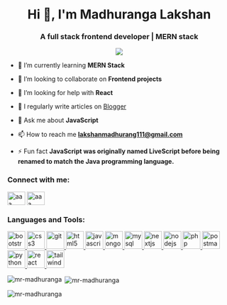 <!DOCTYPE html>
<html lang="en">
<head>
    <meta charset="UTF-8">
    <meta name="viewport" content="width=device-width, initial-scale=1.0">
</head>
<body>

<h1 align="center">Hi 👋, I'm Madhuranga Lakshan</h1>
<h3 align="center">A full stack frontend developer | MERN stack </h3>

<div align="center"><img src="https://www.bing.com/th/id/OGC.f07686fd1bb92b29789645ff067aca4f?pid=1.7&rurl=https%3a%2f%2fi.pinimg.com%2foriginals%2fcd%2f59%2fd6%2fcd59d626dc86397fe45080e6e9c7027d.gif&ehk=P2B8Np2MHQKQzWZEhPN5IY9kdrXMLF3PE2SOSg7QEM4%3d"></div>


- 🌱 I’m currently learning **MERN Stack**

- 👯 I’m looking to collaborate on **Frontend projects**

- 🤝 I’m looking for help with **React**

- 📝 I regularly write articles on [Blogger]("https://madhurangalk.blogspot.com/")

- 💬 Ask me about **JavaScript**

- 📫 How to reach me **lakshanmadhurang111@gmail.com**

- ⚡ Fun fact **JavaScript was originally named LiveScript before being renamed to match the Java programming language.**

<h3 align="left">Connect with me:</h3>
<p align="left">
<a href="https://linkedin.com/in/madhuranga-lakshan-883ab6329" target="blank"><img align="center" src="https://github.com/Scar1109/skill-icons/blob/main/icons/LinkedIn.svg" alt="aaa" height="30" width="40" /></a>
<a href="https://stackoverflow.com/users/23508022/madhuranga-lakshan" target="blank"><img align="center" src="https://github.com/Scar1109/skill-icons/blob/main/icons/StackOverflow-Dark.svg" alt="aaa" height="30" width="40" /></a>
</p>

<h3 align="left">Languages and Tools:</h3>
<p align="left"> <a href="https://getbootstrap.com" target="_blank" rel="noreferrer"> <img src="https://github.com/Scar1109/skill-icons/blob/main/icons/Bootstrap.svg" alt="bootstrap" width="40" height="40"/> </a> <a href="https://www.w3schools.com/css/" target="_blank" rel="noreferrer"> <img src="https://github.com/Scar1109/skill-icons/blob/main/icons/CSS.svg" alt="css3" width="40" height="40"/> </a> <a href="https://git-scm.com/" target="_blank" rel="noreferrer"> <img src="https://github.com/Scar1109/skill-icons/blob/main/icons/Git.svg" alt="git" width="40" height="40"/> </a> <a href="https://www.w3.org/html/" target="_blank" rel="noreferrer"> <img src="https://github.com/Scar1109/skill-icons/blob/main/icons/HTML.svg" alt="html5" width="40" height="40"/> </a> <a href="https://developer.mozilla.org/en-US/docs/Web/JavaScript" target="_blank" rel="noreferrer"> <img src="https://github.com/Scar1109/skill-icons/blob/main/icons/JavaScript.svg" alt="javascript" width="40" height="40"/> </a> <a href="https://www.mongodb.com/" target="_blank" rel="noreferrer"> <img src="https://github.com/Scar1109/skill-icons/blob/main/icons/MongoDB.svg" alt="mongodb" width="40" height="40"/> </a> <a href="https://www.mysql.com/" target="_blank" rel="noreferrer"> <img src="https://github.com/Scar1109/skill-icons/blob/main/icons/MySQL-Light.svg" alt="mysql" width="40" height="40"/> </a> <a href="https://nextjs.org/" target="_blank" rel="noreferrer"> <img src="https://github.com/Scar1109/skill-icons/blob/main/icons/NextJS-Light.svg" alt="nextjs" width="40" height="40"/> </a> <a href="https://nodejs.org" target="_blank" rel="noreferrer"> <img src="https://github.com/Scar1109/skill-icons/blob/main/icons/NodeJS-Dark.svg" alt="nodejs" width="40" height="40"/> </a> <a href="https://www.php.net" target="_blank" rel="noreferrer"> <img src="https://github.com/Scar1109/skill-icons/blob/main/icons/PHP-Light.svg" alt="php" width="40" height="40"/> </a> <a href="https://postman.com" target="_blank" rel="noreferrer"> <img src="https://github.com/Scar1109/skill-icons/blob/main/icons/Postman.svg" alt="postman" width="40" height="40"/> </a> <a href="https://www.python.org" target="_blank" rel="noreferrer"> <img src="https://github.com/Scar1109/skill-icons/blob/main/icons/Python-Light.svg" alt="python" width="40" height="40"/> </a> <a href="https://reactjs.org/" target="_blank" rel="noreferrer"> <img src="https://github.com/Scar1109/skill-icons/blob/main/icons/React-Light.svg" alt="react" width="40" height="40"/> </a> <a href="https://tailwindcss.com/" target="_blank" rel="noreferrer"> <img src="https://github.com/Scar1109/skill-icons/blob/main/icons/TailwindCSS-Light.svg" alt="tailwind" width="40" height="40"/> </a> </p>

<p><img align="left" src="https://github-readme-stats.vercel.app/api/top-langs?username=mr-madhuranga&show_icons=true&locale=en&layout=compact" alt="mr-madhuranga" /></p>

<p>&nbsp;<img align="center" src="https://github-readme-stats.vercel.app/api?username=mr-madhuranga&show_icons=true&locale=en" alt="mr-madhuranga" /></p>

<p><img align="center" src="https://github-readme-streak-stats.herokuapp.com/?user=mr-madhuranga&" alt="mr-madhuranga" /></p>

    
</body>
</html>
